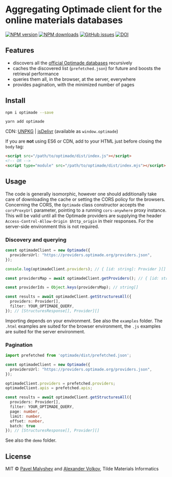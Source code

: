 # Aggregating Optimade client for the online materials databases

[![NPM version](https://img.shields.io/npm/v/optimade.svg?style=flat)](https://www.npmjs.com/package/optimade)
[![NPM downloads](https://img.shields.io/npm/dm/optimade.svg?style=flat)](https://www.npmjs.com/package/optimade)
[![GitHub issues](https://img.shields.io/github/issues/tilde-lab/optimade-client?style=flat)](https://github.com/tilde-lab/optimade-client/issues)
[![DOI](https://zenodo.org/badge/317343954.svg)](https://doi.org/10.5281/zenodo.7693400)

## Features

- discovers all the [official Optimade databases](https://providers.optimade.org) recursively
- caches the discovered list (`prefetched.json`) for future and boosts the retrieval performance
- queries them all, in the browser, at the server, everywhere
- provides pagination, with the minimized number of pages

## Install

```sh
npm i optimade --save
```

```sh
yarn add optimade
```

CDN: [UNPKG](https://unpkg.com/optimade/) |
[jsDelivr](https://cdn.jsdelivr.net/npm/optimade/) (available as
`window.optimade`)

If you are **not** using ES6 or CDN, add to your HTML just before closing the
`body` tag:

```html
<script src="/path/to/optimade/dist/index.js"></script>
<!-- OR -->
<script type="module" src="/path/to/optimade/dist/index.mjs"></script>
```

## Usage

The code is generally isomorphic, however one should additionally take care of
downloading the cache or setting the CORS policy for the browsers. Concerning
the CORS, the `Optimade` class constructor accepts the `corsProxyUrl` parameter,
pointing to a running `cors-anywhere` proxy instance. This will be valid
until all the Optimade providers are supplying the header
`Access-Control-Allow-Origin $http_origin` in their responses. For the
server-side environment this is not required.

### Discovery and querying

```ts
const optimadeClient = new Optimade({
  providersUrl: "https://providers.optimade.org/providers.json",
});

console.log(optimadeClient.providers); // { [id: string]: Provider }[]

const providersMap = await optimadeClient.getProviders(); // { [id: string]: Provider }[]

const providerIds = Object.keys(providersMap); // string[]

const results = await optimadeClient.getStructuresAll({
  providers: Provider[],
  filter: YOUR_OPTIMADE_QUERY,
}); // [StructuresResponse[], Provider][]
```

Importing depends on your environment. See also the `examples` folder. The
`.html` examples are suited for the browser environment, the `.js` examples are
suited for the server environment.

### Pagination

```ts
import prefetched from 'optimade/dist/prefetched.json';

const optimadeClient = new Optimade({
  providersUrl: "https://providers.optimade.org/providers.json",
});

optimadeClient.providers = prefetched.providers;
optimadeClient.apis = prefetched.apis;

const results = await optimadeClient.getStructuresAll({
  providers: Provider[],
  filter: YOUR_OPTIMADE_QUERY,
  page: number,
  limit: number,
  offset: number,
  batch: true
}); // [StructuresResponse[], Provider][]
```

See also the `demo` folder.

## License

MIT &copy; [Pavel Malyshev](https://github.com/PaulMaly) and [Alexander Volkov](https://github.com/valexr), Tilde Materials Informatics

